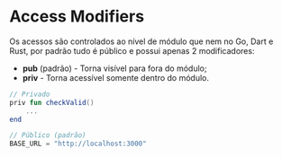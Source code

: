 # Access Modifiers

Os acessos são controlados ao nível de módulo que nem no Go, Dart e Rust, por padrão tudo é público e possui apenas 2 modificadores:

* **pub** (padrão) - Torna visível para fora do módulo;
* **priv** - Torna acessível somente dentro do módulo.

```kotlin
// Privado
priv fun checkValid()
    ...
end
```

```rust
// Público (padrão)
BASE_URL = "http://localhost:3000"
```
